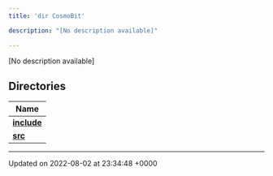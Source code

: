 ```yaml
---
title: 'dir CosmoBit'

description: "[No description available]"

---
```







[No description available]

## Directories

| Name           |
| -------------- |
| **[include](/documentation/code/colliderbit_development/files/dir_1ef626acfeeefe186ec3cc93aa0083c5/#dir-include)**  |
| **[src](/documentation/code/colliderbit_development/files/dir_c6c8e7eb6ca38d0550273d68b4b9515a/#dir-src)**  |






-------------------------------

Updated on 2022-08-02 at 23:34:48 +0000
